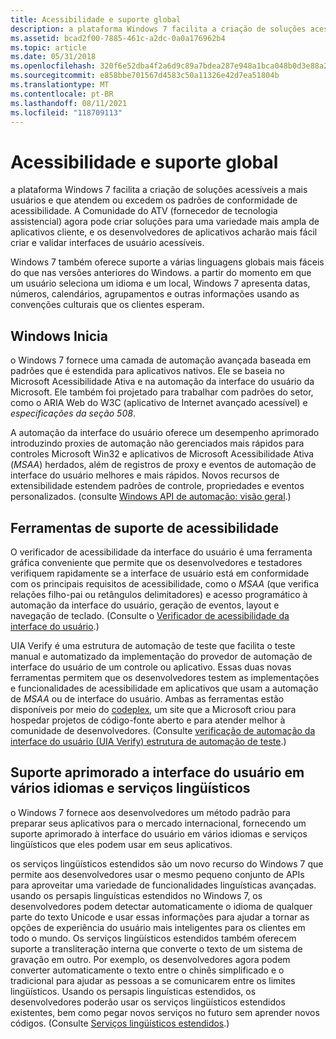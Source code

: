 ```yaml
---
title: Acessibilidade e suporte global
description: a plataforma Windows 7 facilita a criação de soluções acessíveis a mais usuários e que atendem ou excedem os padrões de conformidade de acessibilidade.
ms.assetid: bcad2f00-7885-461c-a2dc-0a0a176962b4
ms.topic: article
ms.date: 05/31/2018
ms.openlocfilehash: 320f6e52dba4f2a6d9c89a7bdea287e948a1bca048b0d3e88a2a8978e8085d0b
ms.sourcegitcommit: e858bbe701567d4583c50a11326e42d7ea51804b
ms.translationtype: MT
ms.contentlocale: pt-BR
ms.lasthandoff: 08/11/2021
ms.locfileid: "118709113"
---
```

# <a name="accessibility-and-global-support"></a>Acessibilidade e suporte global

a plataforma Windows 7 facilita a criação de soluções acessíveis a mais usuários e que atendem ou excedem os padrões de conformidade de acessibilidade. A Comunidade do ATV (fornecedor de tecnologia assistencial) agora pode criar soluções para uma variedade mais ampla de aplicativos cliente, e os desenvolvedores de aplicativos acharão mais fácil criar e validar interfaces de usuário acessíveis.

Windows 7 também oferece suporte a várias linguagens globais mais fáceis do que nas versões anteriores do Windows. a partir do momento em que um usuário seleciona um idioma e um local, Windows 7 apresenta datas, números, calendários, agrupamentos e outras informações usando as convenções culturais que os clientes esperam.

## <a name="windows-automation"></a>Windows Inicia

o Windows 7 fornece uma camada de automação avançada baseada em padrões que é estendida para aplicativos nativos. Ele se baseia no Microsoft Acessibilidade Ativa e na automação da interface do usuário da Microsoft. Ele também foi projetado para trabalhar com padrões do setor, como o ARIA Web do W3C (aplicativo de Internet avançado acessível) e *especificações da seção 508*.

A automação da interface do usuário oferece um desempenho aprimorado introduzindo proxies de automação não gerenciados mais rápidos para controles Microsoft Win32 e aplicativos de Microsoft Acessibilidade Ativa (*MSAA*) herdados, além de registros de proxy e eventos de automação de interface do usuário melhores e mais rápidos. Novos recursos de extensibilidade estendem padrões de controle, propriedades e eventos personalizados. (consulte [Windows API de automação: visão geral](../winauto/windows-automation-api-overview.md).)

## <a name="accessibility-support-tools"></a>Ferramentas de suporte de acessibilidade

O verificador de acessibilidade da interface do usuário é uma ferramenta gráfica conveniente que permite que os desenvolvedores e testadores verifiquem rapidamente se a interface de usuário está em conformidade com os principais requisitos de acessibilidade, como o *MSAA* (que verifica relações filho-pai ou retângulos delimitadores) e acesso programático à automação da interface do usuário, geração de eventos, layout e navegação de teclado. (Consulte o [Verificador de acessibilidade da interface do usuário](https://www.codeplex.com/AccCheck).)

UIA Verify é uma estrutura de automação de teste que facilita o teste manual e automatizado da implementação do provedor de automação de interface do usuário de um controle ou aplicativo. Essas duas novas ferramentas permitem que os desenvolvedores testem as implementações e funcionalidades de acessibilidade em aplicativos que usam a automação de *MSAA* ou de interface do usuário. Ambas as ferramentas estão disponíveis por meio do [codeplex](https://www.codeplex.com/), um site que a Microsoft criou para hospedar projetos de código-fonte aberto e para atender melhor à comunidade de desenvolvedores. (Consulte [verificação de automação da interface do usuário (UIA Verify) estrutura de automação de teste](https://uiautomationverify.codeplex.com/).)

## <a name="improved-multi-language-user-interface-support-and-linguistic-services"></a>Suporte aprimorado a interface do usuário em vários idiomas e serviços lingüísticos

o Windows 7 fornece aos desenvolvedores um método padrão para preparar seus aplicativos para o mercado internacional, fornecendo um suporte aprimorado à interface do usuário em vários idiomas e serviços lingüísticos que eles podem usar em seus aplicativos.

os serviços lingüísticos estendidos são um novo recurso do Windows 7 que permite aos desenvolvedores usar o mesmo pequeno conjunto de APIs para aproveitar uma variedade de funcionalidades linguísticas avançadas. usando os persapis linguísticas estendidos no Windows 7, os desenvolvedores podem detectar automaticamente o idioma de qualquer parte do texto Unicode e usar essas informações para ajudar a tornar as opções de experiência do usuário mais inteligentes para os clientes em todo o mundo. Os serviços lingüísticos estendidos também oferecem suporte a transliteração interna que converte o texto de um sistema de gravação em outro. Por exemplo, os desenvolvedores agora podem converter automaticamente o texto entre o chinês simplificado e o tradicional para ajudar as pessoas a se comunicarem entre os limites lingüísticos. Usando os persapis linguísticas estendidos, os desenvolvedores poderão usar os serviços lingüísticos estendidos existentes, bem como pegar novos serviços no futuro sem aprender novos códigos. (Consulte [Serviços lingüísticos estendidos](../intl/extended-linguistic-services.md).)

 

 